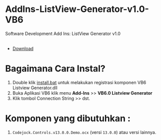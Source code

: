 # AddIns-ListView-Generator-v1.0-VB6
Software Development Add Ins: ListView Generator v1.0<br><br>

- <a href="https://github.com/RizkyKhapidsyah/AddIns-ListView-Generator-v1.0-VB6/blob/master/VB6ListviewGeneratorSourceCode__VB6/bin/VB6%20Listview%20Generator.dll">Download</a>

# Bagaimana Cara Instal?
1. Double klik <a href="https://github.com/RizkyKhapidsyah/AddIns-ListView-Generator-v1.0-VB6/blob/master/VB6ListviewGeneratorSourceCode__VB6/bin/Install.bat">install.bat</a> untuk melakukan registrasi komponen VB6 Listview Generator.dll
2. Buka Aplikasi VB6 klik menu <b>Add-Ins</b> >> <b>VB6.0 Listview Generator</b>
3. Klik tombol Connection String >> dst.

# Komponen yang dibutuhkan :

1. <code>Codejock.Controls.v13.0.0.Demo.ocx</code> (versi <code>13.0.0</code>) atau versi lainnya.
